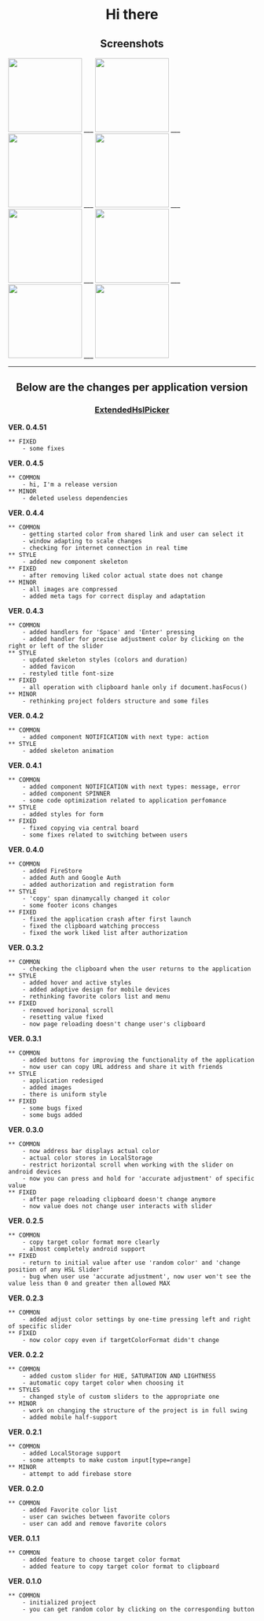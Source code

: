 <h1 align="center">Hi there</h1>
<h2 align="center">Screenshots</h2>

<p>
  <img style="width: 150px" src="https://scontent.cdninstagram.com/v/t51.29350-15/319711343_1171233070167010_6298194287516838382_n.jpg?stp=dst-jpg_e35&efg=eyJ2ZW5jb2RlX3RhZyI6ImltYWdlX3VybGdlbi44MTB4MTAxMy5zZHIuZjI5MzUwIn0&_nc_ht=scontent.cdninstagram.com&_nc_cat=110&_nc_ohc=89gfVJZ36VIQ7kNvgETAI9S&edm=APs17CUBAAAA&ccb=7-5&ig_cache_key=Mjk5MzA4MzcyNzYyNzA5NDYzOQ%3D%3D.2-ccb7-5&oh=00_AYCNyiX5R1FCOwLfjPAje2HyrasLTomjVxABH8QNngbiIw&oe=6645654E&_nc_sid=10d13b" />            
  ___
  <img style="width: 150px" src="https://scontent.cdninstagram.com/v/t51.29350-15/319122706_702982837812185_1631488123242508263_n.jpg?stp=dst-jpg_e35&efg=eyJ2ZW5jb2RlX3RhZyI6ImltYWdlX3VybGdlbi44MTF4MTAxNC5zZHIuZjI5MzUwIn0&_nc_ht=scontent.cdninstagram.com&_nc_cat=105&_nc_ohc=iQKGWBTaenMQ7kNvgEnv5P4&edm=APs17CUBAAAA&ccb=7-5&ig_cache_key=Mjk5MzA4MzcyNzUwOTU2MzgzNA%3D%3D.2-ccb7-5&oh=00_AYBYGkoQyy57QJFXaj62kidMBnDcUL1SMc5OAJowOoKXRA&oe=66454F65&_nc_sid=10d13b" />  
  ___
  <img style="width: 150px" src="https://scontent.cdninstagram.com/v/t51.29350-15/319928378_695242018845524_984816679741172177_n.jpg?stp=dst-jpg_e35&efg=eyJ2ZW5jb2RlX3RhZyI6ImltYWdlX3VybGdlbi44MTB4MTAxNC5zZHIuZjI5MzUwIn0&_nc_ht=scontent.cdninstagram.com&_nc_cat=108&_nc_ohc=aVqsjIPyw2sQ7kNvgEOeN7o&edm=APs17CUBAAAA&ccb=7-5&ig_cache_key=Mjk5MzA4MzcyNzM2NzEwMTU4Mw%3D%3D.2-ccb7-5&oh=00_AYB31CQQzkkPVnWPtMoF-0MbYD6Juzhu-trir_qJDV4lHg&oe=664545A4&_nc_sid=10d13b" />  
  ___
  <img style="width: 150px" src="https://scontent.cdninstagram.com/v/t51.29350-15/319586008_677085494135167_6253081093817782254_n.jpg?stp=dst-jpg_e35&efg=eyJ2ZW5jb2RlX3RhZyI6ImltYWdlX3VybGdlbi44MTB4MTAxNC5zZHIuZjI5MzUwIn0&_nc_ht=scontent.cdninstagram.com&_nc_cat=107&_nc_ohc=oJd3QJEFijwQ7kNvgEHM0Bs&edm=APs17CUBAAAA&ccb=7-5&ig_cache_key=Mjk5MzA4MzcyNzM1ODYxMDg4MA%3D%3D.2-ccb7-5&oh=00_AYA38x4ikZzpZ0B4ya7ZFt0paaTf95dP-UjEE-32ZY1_PQ&oe=66454DD2&_nc_sid=10d13b" />  
  ___
  <img style="width: 150px" src="https://scontent.cdninstagram.com/v/t51.29350-15/319513903_736315770668608_8184577863926350329_n.jpg?stp=dst-jpg_e35&efg=eyJ2ZW5jb2RlX3RhZyI6ImltYWdlX3VybGdlbi44MTF4MTAxNC5zZHIuZjI5MzUwIn0&_nc_ht=scontent.cdninstagram.com&_nc_cat=104&_nc_ohc=p5NfXdnLHYkQ7kNvgGVge5X&edm=APs17CUBAAAA&ccb=7-5&ig_cache_key=Mjk5MzA4MzcyNzc2MTMwODI0Mw%3D%3D.2-ccb7-5&oh=00_AYD3UydwR8DQAbohg7CqkA9LG71LTQpiPm7nBxPOydD_qw&oe=66453BD6&_nc_sid=10d13b" />  
  ___
  <img style="width: 150px" src="https://scontent.cdninstagram.com/v/t51.29350-15/319729560_175292818455625_9089685275008434839_n.jpg?stp=dst-jpg_e35&efg=eyJ2ZW5jb2RlX3RhZyI6ImltYWdlX3VybGdlbi44MTB4MTAxNC5zZHIuZjI5MzUwIn0&_nc_ht=scontent.cdninstagram.com&_nc_cat=101&_nc_ohc=PPE1DmrWnGMQ7kNvgHzVPMT&edm=APs17CUBAAAA&ccb=7-5&ig_cache_key=Mjk5MzA4MzcyNzM1MDI2ODk1Mg%3D%3D.2-ccb7-5&oh=00_AYCfcmpOn5ferjtqltw5RpiDYcAVDoNOBLz7v-rtQ4u8UQ&oe=664545E3&_nc_sid=10d13b" />  
  ___
  <img style="width: 150px" src="https://scontent.cdninstagram.com/v/t51.29350-15/320085846_911482040233559_5084386610419811616_n.jpg?stp=dst-jpg_e35&efg=eyJ2ZW5jb2RlX3RhZyI6ImltYWdlX3VybGdlbi44MTB4MTAxNC5zZHIuZjI5MzUwIn0&_nc_ht=scontent.cdninstagram.com&_nc_cat=111&_nc_ohc=Xbs2YxI5T_MQ7kNvgGzEyVk&edm=APs17CUBAAAA&ccb=7-5&ig_cache_key=Mjk5MzA4MzcyNzUxODA5Nzk1OA%3D%3D.2-ccb7-5&oh=00_AYDq9DBwAfEVtj6Ff8qo8UQKgwRZ5TB0eT2ewrgQXcachg&oe=664530D1&_nc_sid=10d13b" />  
  ___
  <img style="width: 150px" src="https://scontent.cdninstagram.com/v/t51.29350-15/319693322_2169148333281423_2182673157479105003_n.jpg?stp=dst-jpg_e35&efg=eyJ2ZW5jb2RlX3RhZyI6ImltYWdlX3VybGdlbi44MTF4MTAxNC5zZHIuZjI5MzUwIn0&_nc_ht=scontent.cdninstagram.com&_nc_cat=103&_nc_ohc=ZKuzsKGDB5sQ7kNvgHeq7NB&edm=APs17CUBAAAA&ccb=7-5&ig_cache_key=Mjk5MzA4MzcyNzU1OTk1OTMyNA%3D%3D.2-ccb7-5&oh=00_AYBchFPGFu6yzDOdZe-erShpYk8KfYS6ZKNdCq5vz7wtgg&oe=66453527&_nc_sid=10d13b" />
</p>


<hr />
<h2 align="center">Below are the changes per application  version</h2>
<h3 target="_blank" align="center"><a href="https://extended-hsl-picker.web.app/">ExtendedHslPicker</a></h3>

**VER. 0.4.51**

	** FIXED
		- some fixes

**VER. 0.4.5**

	** COMMON
		- hi, I'm a release version
	** MINOR
		- deleted useless dependencies

**VER. 0.4.4**

	** COMMON
		- getting started color from shared link and user can select it
		- window adapting to scale changes
		- checking for internet connection in real time
	** STYLE
		- added new component skeleton
	** FIXED
		- after removing liked color actual state does not change
	** MINOR
		- all images are compressed
		- added meta tags for correct display and adaptation

**VER. 0.4.3**

	** COMMON
		- added handlers for 'Space' and 'Enter' pressing
		- added handler for precise adjustment color by clicking on the right or left of the slider 
	** STYLE
		- updated skeleton styles (colors and duration)
		- added favicon
		- restyled title font-size
	** FIXED
		- all operation with clipboard hanle only if document.hasFocus()
	** MINOR
		- rethinking project folders structure and some files

**VER. 0.4.2**

	** COMMON
		- added component NOTIFICATION with next type: action
	** STYLE
		- added skeleton animation

**VER. 0.4.1**

	** COMMON
		- added component NOTIFICATION with next types: message, error
		- added component SPINNER
		- some code optimization related to application perfomance
	** STYLE
		- added styles for form
	** FIXED
		- fixed copying via central board
		- some fixes related to switching between users

**VER. 0.4.0**

	** COMMON
		- added FireStore
		- added Auth and Google Auth
		- added authorization and registration form
	** STYLE
		- 'copy' span dinamycally changed it color
		- some footer icons changes 
	** FIXED
		- fixed the application crash after first launch
		- fixed the clipboard watching proccess
		- fixed the work liked list after authorization

**VER. 0.3.2**

	** COMMON
		- checking the clipboard when the user returns to the application
	** STYLE
		- added hover and active styles
		- added adaptive design for mobile devices
		- rethinking favorite colors list and menu
	** FIXED
		- removed horizonal scroll
		- resetting value fixed
		- now page reloading doesn't change user's clipboard 

**VER. 0.3.1**

	** COMMON
		- added buttons for improving the functionality of the application
		- now user can copy URL address and share it with friends
	** STYLE
		- application redesiged
		- added images
		- there is uniform style
	** FIXED
		- some bugs fixed
		- some bugs added

**VER. 0.3.0**

	** COMMON
		- now address bar displays actual color
		- actual color stores in LocalStorage
		- restrict horizontal scroll when working with the slider on android devices
		- now you can press and hold for 'accurate adjustment' of specific value
	** FIXED
		- after page reloading clipboard doesn't change anymore
		- now value does not change user interacts with slider

**VER. 0.2.5**

	** COMMON
		- copy target color format more clearly
		- almost completely android support
	** FIXED
		- return to initial value after use 'random color' and 'change position of any HSL Slider'
		- bug when user use 'accurate adjustment', now user won't see the value less than 0 and greater then allowed MAX

**VER. 0.2.3**

	** COMMON
		- added adjust color settings by one-time pressing left and right of specific slider
	** FIXED
		- now color copy even if targetColorFormat didn't change

**VER. 0.2.2**

	** COMMON
		- added custom slider for HUE, SATURATION AND LIGHTNESS
		- automatic copy target color when choosing it
	** STYLES
		- changed style of custom sliders to the appropriate one
	** MINOR
		- work on changing the structure of the project is in full swing
		- added mobile half-support

**VER. 0.2.1**

	** COMMON
		- added LocalStorage support
		- some attempts to make custom input[type=range] 
	** MINOR
		- attempt to add firebase store

**VER. 0.2.0**

	** COMMON
		- added Favorite color list
		- user can swiches between favorite colors
		- user can add and remove favorite colors

**VER. 0.1.1**

	** COMMON
		- added feature to choose target color format
		- added feature to copy target color format to clipboard

**VER. 0.1.0**

	** COMMON
		- initialized project
		- you can get random color by clicking on the corresponding button
